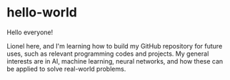 # hello-world

Hello everyone!

Lionel here, and I'm learning how to build my GitHub repository for future uses, such as relevant programming codes and projects. My general interests are in AI, machine learning, neural networks, and how these can be applied to solve real-world problems.
